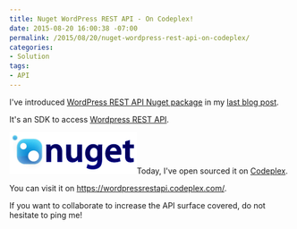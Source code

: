 ```yaml
---
title: Nuget WordPress REST API - On Codeplex!
date: 2015-08-20 16:00:38 -07:00
permalink: /2015/08/20/nuget-wordpress-rest-api-on-codeplex/
categories:
- Solution
tags:
- API
---
```

I've introduced <a href="https://www.nuget.org/packages/WordpressRestApi/" target="_blank">WordPress REST API Nuget package</a> in my <a href="http://vincentlauzon.com/2015/08/16/nuget-wordpress-rest-api-authentication/">last blog post</a>.

It's an SDK to access <a href="https://developer.wordpress.com/docs/api/" target="_blank">Wordpress REST API</a>.

<a href="/assets/posts/2015/3/nuget-wordpress-rest-api-on-codeplex/nugetlogo1.png"><img class="size-full wp-image-1180 alignleft" src="/assets/posts/2015/3/nuget-wordpress-rest-api-on-codeplex/nugetlogo1.png" alt="nugetlogo[1]" width="228" height="75" /></a>Today, I've open sourced it on <a href="https://www.codeplex.com/" target="_blank">Codeplex</a>.

You can visit it on <a href="https://wordpressrestapi.codeplex.com/" target="_blank">https://wordpressrestapi.codeplex.com/</a>.

If you want to collaborate to increase the API surface covered, do not hesitate to ping me!